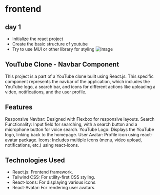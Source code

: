 # frontend 
## day 1
- Initialize the react project 
- Create the basic structure of youtube 
- Try to use MUI or other library for styling 
![image](https://github.com/user-attachments/assets/7508e4ec-4077-4c87-a285-8c07e932a131)

<!-- ************NAVBAR ***************** -->
## YouTube Clone - Navbar Component

This project is a part of a YouTube clone built using React.js. This specific component represents the navbar of the application, which includes the YouTube logo, a search bar, and icons for different actions like uploading a video, notifications, and the user profile.

## Features

Responsive Navbar: Designed with Flexbox for responsive layouts.
Search Functionality: Input field for searching, with a search button and a microphone button for voice search.
YouTube Logo: Displays the YouTube logo, linking back to the homepage.
User Avatar: Profile icon using react-avatar package.
Icons: Includes multiple icons (menu, video upload, notifications, etc.) using react-icons.

## Technologies Used
* React.js: Frontend framework.
* Tailwind CSS: For utility-first CSS styling.
* React-Icons: For displaying various icons.
* React-Avatar: For rendering user avatars.
<!-- ******************************************** -->
